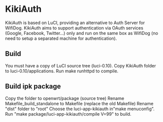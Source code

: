 KikiAuth
========

KikiAuth is based on LuCI, providing an alternative to Auth Server for WifiDog.
KikiAuth aims to support authentication via OAuth services (Google, Facebook, Twitter...) only and run on the same box as WifiDog (no need to setup a separated machine for authentication).

Build
-----
You must have a copy of LuCI source tree (luci-0.10).
Copy KikiAuth folder to luci-0.10/applications.
Run
    make runhttpd
to compile.

Build ipk package
-----
Copy the folder to openwrt/package (source tree)
Rename Makefile_build_standalone to Makefile (replace the old Makefile)
Rename "dist" folder to "root"
Choose the luci-app-kikiauth in"make menuconfig".
Run "make package/luci-app-kikiauth/compile V=99" to build.
